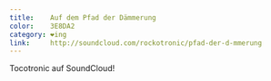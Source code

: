 ```yaml
---
title:    Auf dem Pfad der Dämmerung
color:    3E8DA2
category: ❤ing
link:     http://soundcloud.com/rockotronic/pfad-der-d-mmerung
---
```


Tocotronic auf SoundCloud!

<div class="embed" data-url="http://soundcloud.com/rockotronic/pfad-der-d-mmerung">

</div>
